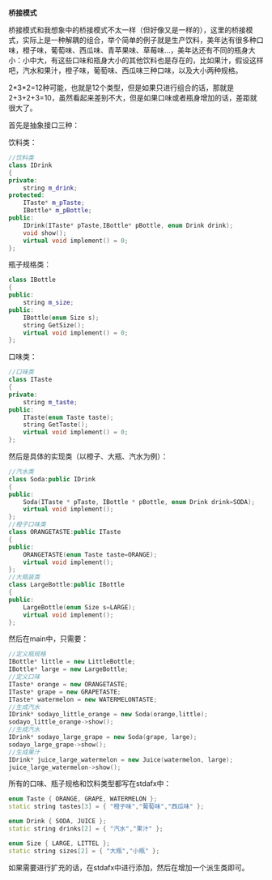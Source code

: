**桥接模式**

桥接模式和我想象中的桥接模式不太一样（但好像又是一样的），这里的桥接模式，实际上是一种解耦的组合，举个简单的例子就是生产饮料，美年达有很多种口味，橙子味，葡萄味、西瓜味、青苹果味、草莓味...，美年达还有不同的瓶身大小：小中大，有这些口味和瓶身大小的其他饮料也是存在的，比如果汁，假设这样吧，汽水和果汁，橙子味，葡萄味、西瓜味三种口味，以及大小两种规格。

2\*3\*2=12种可能，也就是12个类型，但是如果只进行组合的话，那就是2+3+2+3=10，虽然看起来差别不大，但是如果口味或者瓶身增加的话，差距就很大了。

首先是抽象接口三种：

饮料类：

```c++
//饮料类
class IDrink
{
private:
	string m_drink;
protected:
	ITaste* m_pTaste;
	IBottle* m_pBottle;
public:
	IDrink(ITaste* pTaste,IBottle* pBottle, enum Drink drink);
	void show();
	virtual void implement() = 0;
};

```

瓶子规格类：

```c++
class IBottle
{
public:
	string m_size;
public:
	IBottle(enum Size s);
	string GetSize();
	virtual void implement() = 0;
};
```

口味类：

```c++
//口味类
class ITaste
{
private:
	string m_taste;
public:
	ITaste(enum Taste taste);
	string GetTaste();
	virtual void implement() = 0;
};
```

然后是具体的实现类（以橙子、大瓶、汽水为例）：

```c++
//汽水类
class Soda:public IDrink
{
public:
	Soda(ITaste * pTaste, IBottle * pBottle, enum Drink drink=SODA);
	virtual void implement();
};
//橙子口味类
class ORANGETASTE:public ITaste
{
public:
	ORANGETASTE(enum Taste taste=ORANGE);
	virtual void implement();
};
//大瓶装类
class LargeBottle:public IBottle
{
public:
	LargeBottle(enum Size s=LARGE);
	virtual void implement();
};
```

然后在main中，只需要：

```c++
//定义瓶规格
IBottle* little = new LittleBottle;
IBottle* large = new LargeBottle;
//定义口味
ITaste* orange = new ORANGETASTE;
ITaste* grape = new GRAPETASTE;
ITaste* watermelon = new WATERMELONTASTE;
//生成汽水
IDrink* sodayo_little_orange = new Soda(orange,little);
sodayo_little_orange->show();
//生成汽水
IDrink* sodayo_large_grape = new Soda(grape, large);
sodayo_large_grape->show();
//生成果汁
IDrink* juice_large_watermelon = new Juice(watermelon, large);
juice_large_watermelon->show();
```

所有的口味、瓶子规格和饮料类型都写在stdafx中：

```c++
enum Taste { ORANGE, GRAPE, WATERMELON };
static string tastes[3] = { "橙子味","葡萄味","西瓜味" };

enum Drink { SODA, JUICE };
static string drinks[2] = { "汽水","果汁" };

enum Size { LARGE, LITTEL };
static string sizes[2] = { "大瓶","小瓶" };
```

如果需要进行扩充的话，在stdafx中进行添加，然后在增加一个派生类即可。

